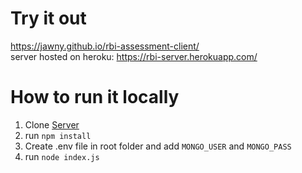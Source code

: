 # Try it out

https://jawny.github.io/rbi-assessment-client/ <br/>
server hosted on heroku: https://rbi-server.herokuapp.com/

# How to run it locally

1. Clone [Server](https://github.com/Jawny/rbi-assessment)
2. run `npm install`
3. Create .env file in root folder and add `MONGO_USER` and `MONGO_PASS`
4. run `node index.js`
